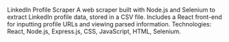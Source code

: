 LinkedIn Profile Scraper
A web scraper built with Node.js and Selenium to extract LinkedIn profile data, stored in a CSV file. Includes a React front-end for inputting profile URLs and viewing parsed information. Technologies: React, Node.js, Express.js, CSS, JavaScript, HTML, Selenium.
